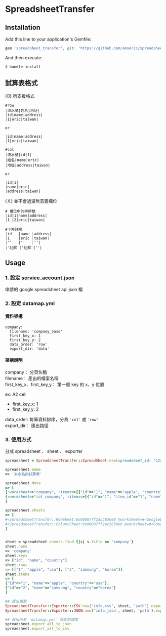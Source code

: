 # SpreadsheetTransfer


## Installation

Add this line to your application's Gemfile:

```ruby
gem 'spreadsheet_transfer', git: 'https://github.com/amoeric/spreadsheet_transfer.git'
```

And then execute:

    $ bundle install


## 試算表格式


(O) 所支援格式

```
#row
|流水號|姓名|地址|
|id|name|address|
|1|eric|taiwan|

or

|id|name|address|
|1|eric|taiwan|

#col
|流水號|id|1|
|姓名|name|eric|
|地址|address|taiwan|

or

|id|1|
|name|eric|
|address|taiwan|
```

(Ｘ) 並不會過濾無意義欄位

```
# 欄位中的排序號
|id|1|name|address|
|1 |2|eric|taiwan|

#下方註解
|id   |name |address|
|1    |eric |taiwan|
|''   |''   |''|
|'註解'|'註解'|''|
```




## Usage

### 1. 設定 service_account.json

申請的 google spreadsheet api json 檔

### 2. 設定 datamap.yml

#### 資料架構

```
company:
  filename: 'company_base'
  first_key_x: 1
  first_key_y: 2
  data_order: 'row'
  export_dir: 'data'
```

#### 架構說明
company：  分頁名稱  
filename： 產出的檔案名稱  
first_key_x、first_key_y： 第一個 key 的 x、y 位置  
  
ex: A2 cell
- first_key_x: 1
- first_key_y: 2


data_order: 每筆資料排序，分為 ``'col'`` 或 `'row'`  
export_dir： 匯出路徑

### 3. 使用方式

分成 spreadsheet 、 sheet 、 exporter

```ruby
spreadsheet = SpreadsheetTransfer::SpreadSheet.new(spreadsheet_id: '12234235454WSA8Bqweqe122', datamap_file: 'path/datamap.yml', conf_file: 'path/service_account.json')

spreadsheet.name
=> '未命名的試算表'

spreadsheet.data
=> [
{:worksheet=>"company", :items=>[{"id"=>"1", "name"=>"apple", "country"=>"usa"}, {"id"=>"2", "name"=>"samsung", "country"=>"korea"}]},
{:worksheet=>"col_company", :items=>[{"id"=>"1", "item_id"=>"1", "name"=>"car"}, {"id"=>"2", "item_id"=>"1", "name"=>"bicycle"}]}
]

spreadsheet.sheets
=> [
#<SpreadsheetTransfer::RowSheet:0x00007ff2ac5836e8 @worksheet=#<GoogleDrive::Worksheet spreadsheet_id="12234235454WSA8Bqweqe122", gid="1234556", title="company">, @datamap={"filename"=>"company", "first_key_x"=>1, "first_key_y"=>2, "data_order"=>"row", "export_dir"=>"spreadsheet_data"}>,
#<SpreadsheetTransfer::ColumnSheet:0x00007ff2ac5836e8 @worksheet=#<GoogleDrive::Worksheet spreadsheet_id="12234235454WSA8Bqweqe122", gid="1234556", title="col_company">, @datamap={"filename"=>"company", "first_key_x"=>1, "first_key_y"=>2, "data_order"=>"row", "export_dir"=>"spreadsheet_data"}>
]


sheet = spreadsheet.sheets.find {|s| s.title == 'company'}
sheet.name
=> 'company'
sheet.keys
=> ["id", "name", "country"]
sheet.rows
=> [["1", "apple", "usa"], ["2", "samsung", "korea"]]
sheet.items
=> [
{"id"=>"1", "name"=>"apple", "country"=>"usa"},
{"id"=>"2", "name"=>"samsung", "country"=>"korea"}
]

## 匯出檔案
SpreadsheetTransfer::Exporter::CSV.new('info.csv', sheet, 'path').export!
SpreadsheetTransfer::Exporter::JSON.new('info.json', sheet, 'path').export!

## 匯出所有 `datamap.yml` 設定的檔案
spreadsheet.export_all_to_json
spreadsheet.export_all_to_csv

```
